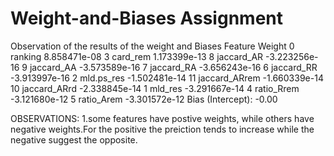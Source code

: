 # Weight-and-Biases Assignment

Observation of the results of the weight and Biases
          Feature        Weight
0         ranking  8.858471e-08
3        card_rem  1.173399e-13
8      jaccard_AR -3.223256e-16
9      jaccard_AA -3.573589e-16
7      jaccard_RA -3.656243e-16
6      jaccard_RR -3.913997e-16
2      mld.ps_res -1.502481e-14
11  jaccard_ARrem -1.660339e-14
10   jaccard_ARrd -2.338845e-14
1         mld_res -3.291667e-14
4      ratio_Rrem -3.121680e-12
5      ratio_Arem -3.301572e-12
Bias (Intercept): -0.00

OBSERVATIONS:
1.some features have postive weights, while others have negative weights.For the positive the preiction tends to increase while the negative suggest the opposite.
